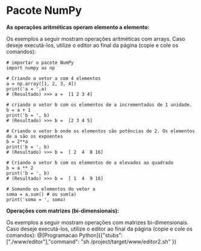 # Pacote NumPy

**As operações aritméticas operam elemento a elemento:**

Os exemplos a seguir mostram  operações aritméticas com arrays. Caso deseje executá-los, utilize o editor ao final da página (copie e cole os comandos):

``` 
# importar o pacote NumPy
import numpy as np

# Criando o vetor a com 4 elementos
a = np.array([1, 2, 3, 4])
print('a = ',a)
# (Resultado) >>> a =  [1 2 3 4]

# criando o vetor b com os elementos de a incrementados de 1 unidade.
b = a + 1
print('b = ', b)
# (Resultado) >>> b =  [2 3 4 5]

# Criando o vetor b onde os elementos são potências de 2. Os elementos de a são os expoentes
b = 2**a
print('b = ', b)
# (Resultado) >>> b =  [ 2  4  8 16]

# Criando o vetor b com os elementos de a elevados ao quadrado
b = a ** 2
print('b = ', b)
# (Resultado) >>> b =  [ 1  4  9 16]

# Somando os elementos do vetor a
soma = a.sum() # ou sum(a)
print('soma = ', soma)

```

**Operações com matrizes (bi-dimensionais):**

Os exemplos a seguir mostram  operações com matrizes bi-dimensionais. Caso deseje executá-los, utilize o editor ao final da página (copie e cole os comandos):
@[Programacao Python]({"stubs": ["./www/editor"],"command": "sh /project/target/www/editor2.sh" })

